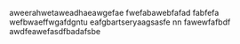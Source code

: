 aweerahwetaweadhaeawgefae
fwefabawebfafad
fabfefa
wefbwaeffwgafdgntu
eafgbartseryaagsasfe nn
fawewfafbdf
awdfeawefasdfbadafsbe

